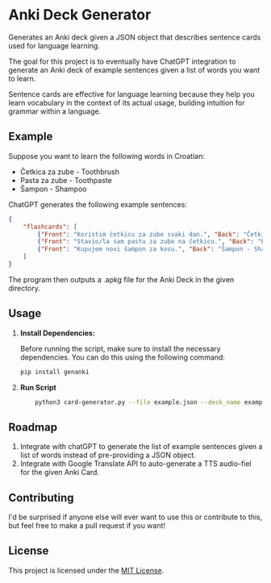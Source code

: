 # Anki Deck Generator

Generates an Anki deck given a JSON object that describes sentence cards used for language learning.

The goal for this project is to eventually have ChatGPT integration to generate an Anki deck of example sentences given a list of words you want to learn.

Sentence cards are effective for language learning because they help you learn vocabulary in the context of its actual usage, building intuition for grammar within a language.

## Example

Suppose you want to learn the following words in Croatian:

- Četkica za zube - Toothbrush
- Pasta za zube - Toothpaste
- Šampon - Shampoo

ChatGPT generates the following example sentences:

```json
{
    "flashcards": [
        {"Front": "Koristim četkicu za zube svaki dan.", "Back": "Četkica za zube - Toothbrush"},
        {"Front": "Stavio/la sam pastu za zube na četkicu.", "Back": "Pasta za zube - Toothpaste, staviti (to apply)"},
        {"Front": "Kupujem novi šampon za kosu.", "Back": "Šampon - Shampoo"}
    ]
}
```

The program then outputs a .apkg file for the Anki Deck in the given directory.


## Usage

1. **Install Dependencies:**

   Before running the script, make sure to install the necessary dependencies. You can do this using the following command:

   ```bash
   pip install genanki
   ```

 2. **Run Script**
    ```bash
        python3 card-generator.py --file example.json --deck_name example_deck 
    ```

## Roadmap

1. Integrate with chatGPT to generate the list of example sentences given a list of words instead of pre-providing a JSON object.
2. Integrate with Google Translate API to auto-generate a TTS audio-fiel for the given Anki Card.


## Contributing

I'd be surprised if anyone else will ever want to use this or contribute to this, but feel free to make a pull request if you want!

## License

This project is licensed under the [MIT License](https://opensource.org/licenses/MIT).

